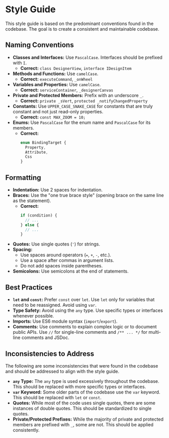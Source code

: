 # Style Guide

This style guide is based on the predominant conventions found in the codebase. The goal is to create a consistent and maintainable codebase.

## Naming Conventions

*   **Classes and Interfaces:** Use `PascalCase`. Interfaces should be prefixed with `I`.
    *   **Correct:** `class DesignerView`, `interface IDesignItem`
*   **Methods and Functions:** Use `camelCase`.
    *   **Correct:** `executeCommand`, `_onWheel`
*   **Variables and Properties:** Use `camelCase`.
    *   **Correct:** `serviceContainer`, `_designerCanvas`
*   **Private and Protected Members:** Prefix with an underscore `_`.
    *   **Correct:** `private _sVert`, `protected _notifyChangedProperty`
*   **Constants:** Use `UPPER_CASE_SNAKE_CASE` for constants that are truly constant and not just read-only properties.
    *   **Correct:** `const MAX_ZOOM = 10;`
*   **Enums:** Use `PascalCase` for the enum name and `PascalCase` for its members.
    *   **Correct:**
        ```typescript
        enum BindingTarget {
          Property,
          Attribute,
          Css
        }
        ```

## Formatting

*   **Indentation:** Use 2 spaces for indentation.
*   **Braces:** Use the "one true brace style" (opening brace on the same line as the statement).
    *   **Correct:**
        ```typescript
        if (condition) {
          // ...
        } else {
          // ...
        }
        ```
*   **Quotes:** Use single quotes (`'`) for strings.
*   **Spacing:**
    *   Use spaces around operators (`=`, `+`, `-`, etc.).
    *   Use a space after commas in argument lists.
    *   Do not add spaces inside parentheses.
*   **Semicolons:** Use semicolons at the end of statements.

## Best Practices

*   **`let` and `const`:** Prefer `const` over `let`. Use `let` only for variables that need to be reassigned. Avoid using `var`.
*   **Type Safety:** Avoid using the `any` type. Use specific types or interfaces whenever possible.
*   **Imports:** Use ES6 module syntax (`import`/`export`).
*   **Comments:** Use comments to explain complex logic or to document public APIs. Use `//` for single-line comments and `/** ... */` for multi-line comments and JSDoc.

## Inconsistencies to Address

The following are some inconsistencies that were found in the codebase and should be addressed to align with the style guide.

*   **`any` Type:** The `any` type is used excessively throughout the codebase. This should be replaced with more specific types or interfaces.
*   **`var` Keyword:** Some older parts of the codebase use the `var` keyword. This should be replaced with `let` or `const`.
*   **Quotes:** While most of the code uses single quotes, there are some instances of double quotes. This should be standardized to single quotes.
*   **Private/Protected Prefixes:** While the majority of private and protected members are prefixed with `_`, some are not. This should be applied consistently.
